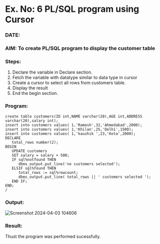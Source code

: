 # Ex. No: 6 PL/SQL program using Cursor 
### DATE: 
### AIM: To create PL/SQL program to display the customer table 

### Steps:
1. Declare the variable  in Declare section.
2. Fetch the variable with datatype similar to data type in cursor 
3. Create a cursor to select all rows from customers table.
4. Display the result 
5. End the begin section.

### Program:
```
create table customers(ID int,NAME varchar(20),AGE int,ADDRESS varchar(20),salary int);
insert into customers values( 1,'Ramesh',32,'Ahmedabad',2000);
insert into customers values( 1,'Khilan',25,'Delhi',1500);
insert into customers values( 1,'kaushik ',23,'Kota',2000);
DECLARE  
   total_rows number(2); 
BEGIN 
   UPDATE customers 
   SET salary = salary + 500; 
   IF sql%notfound THEN 
      dbms_output.put_line('no customers selected'); 
   ELSIF sql%found THEN 
      total_rows := sql%rowcount;
      dbms_output.put_line( total_rows || ' customers selected '); 
   END IF;  
END; 
/
```
### Output:
![Screenshot 2024-04-03 104606](https://github.com/22003197/DBMS/assets/123856724/6e1993b4-3d49-45be-800c-468fa0e8b9cd)
### Result:
Thust the program was performed sucessfully.
